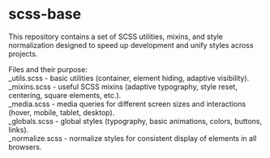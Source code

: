 # scss-base
This repository contains a set of SCSS utilities, mixins, and style normalization designed to speed up development and unify styles across projects.

Files and their purpose:  
_utils.scss - basic utilities (container, element hiding, adaptive visibility).  
_mixins.scss - useful SCSS mixins (adaptive typography, style reset, centering, square elements, etc.).  
_media.scss - media queries for different screen sizes and interactions (hover, mobile, tablet, desktop).  
_globals.scss - global styles (typography, basic animations, colors, buttons, links).  
_normalize.scss - normalize styles for consistent display of elements in all browsers.  
